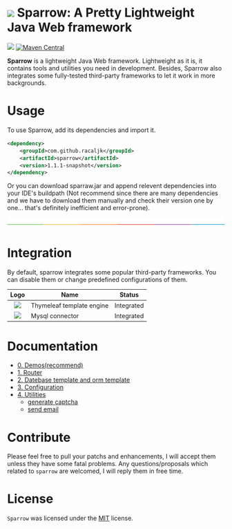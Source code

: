 # ![](docs/sparrow.png) Sparrow: A Pretty Lightweight Java Web framework

![](https://img.shields.io/badge/project--status-under%20developing-yellow.svg)
[![Maven Central](https://img.shields.io/maven-central/v/com.github.racaljk/sparrow.svg?label=Maven%20Central)](https://search.maven.org/search?q=g:%22com.github.racaljk%22%20AND%20a:%22sparrow%22)


**Sparrow** is a lightweight Java Web framework. 
Lightweight as it is, it contains tools and utilities you need in development. Besides, Sparrow also integrates some fully-tested third-party frameworks to let it work in more backgrounds.

# Usage
To use Sparrow, add its dependencies and import it.
```xml
<dependency>
    <groupId>com.github.racaljk</groupId>
    <artifactId>sparrow</artifactId>
    <version>1.1.1-snapshot</version>
</dependency>
```
Or you can download sparraw.jar and append relevent dependencies into your IDE's buildpath (Not recommend since there are many dependencies and we have to download them manually and check their version one by one... that's definitely inefficient and error-prone).

![](docs/split.png)

# Integration
By default, sparrow integrates some popular third-party frameworks.
You can disable them or change predefined configurations of them.

| Logo | Name | Status |
| :---: | ----- | ------ |
|![](docs/thymeleaf_logo.png) | Thymeleaf template engine | Integrated |
|![](docs/mysql_logo.png) | Mysql connector | Integrated |


# Documentation
+ [0. Demos(recommend)](docs/demos.md)
+ [1. Router](docs/router.md)
+ [2. Datebase template and orm template](docs/database_template.md)
+ [3. Configuration](docs/configuration.md)
+ [4. Utilities]()
    + [generate captcha](docs/generate_captcha.md)
    + [send email](docs/send_email.md)

# Contribute
Please feel free to pull your patchs and enhancements, I will accept them unless they have some fatal problems.
Any questions/proposals which related to `sparrow` are welcomed, I will reply them in free time.

# License
`Sparrow` was licensed under the [MIT](LICENSE) license.
